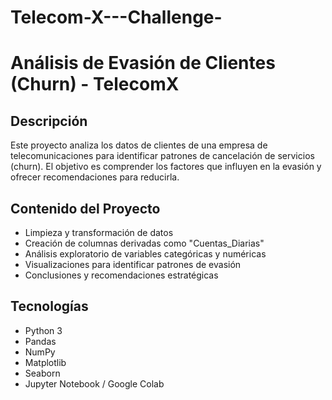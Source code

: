 # Telecom-X---Challenge-
# Análisis de Evasión de Clientes (Churn) - TelecomX

## Descripción
Este proyecto analiza los datos de clientes de una empresa de telecomunicaciones para identificar patrones de cancelación de servicios (churn). El objetivo es comprender los factores que influyen en la evasión y ofrecer recomendaciones para reducirla.

## Contenido del Proyecto
- Limpieza y transformación de datos
- Creación de columnas derivadas como "Cuentas_Diarias"
- Análisis exploratorio de variables categóricas y numéricas
- Visualizaciones para identificar patrones de evasión
- Conclusiones y recomendaciones estratégicas

## Tecnologías
- Python 3
- Pandas
- NumPy
- Matplotlib
- Seaborn
- Jupyter Notebook / Google Colab
